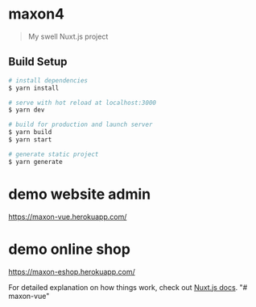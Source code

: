 # maxon4

> My swell Nuxt.js project

## Build Setup

``` bash
# install dependencies
$ yarn install

# serve with hot reload at localhost:3000
$ yarn dev

# build for production and launch server
$ yarn build
$ yarn start

# generate static project
$ yarn generate
```

# demo website admin
https://maxon-vue.herokuapp.com/

# demo online shop
https://maxon-eshop.herokuapp.com/

For detailed explanation on how things work, check out [Nuxt.js docs](https://nuxtjs.org).
"# maxon-vue" 
